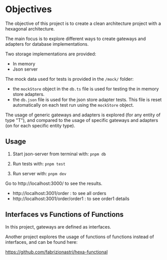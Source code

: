 # Objectives

The objective of this project is to create a clean architecture project with a hexagonal architecture.

The main focus is to explore different ways to create gateways and adapters for database implementations.

Two storage implementations are provided:

- In memory
- Json server

The mock data used for tests is provided in the `/mock/` folder:

- the `mockStore` object in the `db.ts` file is used for testing the in memory store adapters.
- the `db.json` file is used for the json store adapter tests. This file is reset automatically on each test run using the `mockStore` object.

The usage of generic gateways and adapters is explored (for any entity of type "T"), and compared to the usage of specific gateways and adapters (on for each specific entity type).

## Usage

1. Start json-server from terminal with: `pnpm db`

2. Run tests with: `pnpm test`

3. Run server with: `pnpm dev`

Go to http://localhost:3000/ to see the results.

- http://localhost:3001/order : to see all orders
- http://localhost:3001/order/order1 : to see order1 details

## Interfaces vs Functions of Functions

In this project, gateways are defined as interfaces.

Another project explores the usage of functions of functions instead of interfaces, and can be found here:

https://github.com/fabrizionastri/hexa-functional
